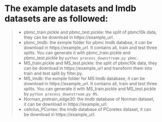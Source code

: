 # The example datasets and lmdb datasets are as followed:
> * pbmc_train.pickle and pbmc_test.pickle: the split of pbmc10k data, they can be download in https://example_url.
> * pbmc_lmdb: the exmple folder for pbmc lmdb databse, it can be download in https://example_url. It contains all, train and test three splits. You can generate it with pbmc_train.pickle and pbmc_test.pickle by `python process_downstream.py pbmc`.
> * MS_train.pickle and MS_test.pickle: the split of pbmc10k data, they can be download in https://example_url and transform them into train and test split by filter.py.
> * MS_lmdb: the exmple folder for MS lmdb database, it can be download in https://example_url. It contains all, train and test three splits. You can generate it with MS_train.pickle and MS_test.pickle by `python process_downstream.py MS`.
> * Norman_pretrain_edge30: the lmdb database of Norman dataset, it can be download in https://example_url.
> * cellclus_PCortex: the lmdb database of PCoretex dataset, it can be download in https://example_url.
